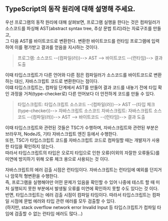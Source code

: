 TypeScript의 동작 원리에 대해 설명해 주세요.
---

우선 프로그램의 동작 원리에 대해 살펴보면,
프로그램 실행을 한다는 것은 컴파일러가 소스코드를 파싱해 AST(abstract syntax tree, 추상 문법 트리)라는 자료구조를 만들고,<br/>
그 다음 AST를 바이트코드로 변환한다. 변환한 바이트코드를 런타임 프로그램에 입력하여 이를 평가받고 결과를 얻음을 지시하는 것이다.<br/>

> 프로그램: 소스코드 --(컴파일(러))--> AST --> 바이트코드 --(런타임)--> 결과 도출

이때 타입스크립트가 다른 언어와 다른 점은 컴파일러가 소스코드를 바이트코드로 변환하는 대신, 자바스크립트 코드로 변환한다는 점이다.<br/>
이떄 타입스크립트는, 컴파일 단계에서 AST를 만들어 결과 코드를 내놓기 전에 타입 확인 과정을 거쳐(type-checker로) 다른 언어보다 더 안전하게 코드를 만들 수 있다.<br/>

> 타입스크립트: 타입스크립트 소스코드 --(컴파일(러))--> AST --(타입 체크(type-checker))--> 자바스크립트 소스코드
> 자바스크립트: 자바스크립트 소스코드 --(컴파일(러))--> AST --> 바이트코드 --(런타임)--> 결과 도출

이때 타입스크립트와 관련된 것들은 TSC가 수행하며, 자바스크립트와 관련된 부분은 브라우저, NodeJS, 기타 자바스크립트 엔진 등에서 수행한다.<br/>
또한, TSC가 타입스크립트 코드를 자바스크립트 코드로 컴파일할 때는 개발자가 사용한 타입을 확인하지 않는다.<br/> 
따라서 타입스크립트의 타입은 오로지 타입으로 인한 오류(이외의 자잘한 오류들도)를 미연에 방지하기 위해 오류 체크 용으로 사용되는 것 이다.

자바스크립트의 에러 검출 시점은 런타임이다. 자바스크립트는 런타임에 예외를 던지거나 암묵적 형변환을 수행한다. <br/>
즉, 프로그램을 실행해야만 어떤 문제가 있음을 확인할 수 있어 나중에 테스트 할 때 미처 실행되지 못한 부분에서 발생될 오류를 미연에 확인하지 못할 수도 있다는 것 이다.<br/>
반면, 타입스크립트는 에러 검출 시점이 컴파일 타임이다. 따라서 타입스크립트는 컴파일 시점에 문법 에러와 타입 관련 에러를 모두 검출할 수 있다. <br/>
(하지만, stack overflow network error Invalid Input 등 타입스크립트가 컴파일 타임에 검출할 수 없는 런타임 에러도 많다...)
